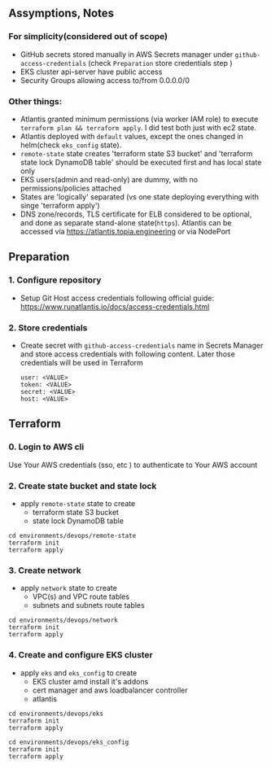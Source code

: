 ## Assymptions, Notes
### For simplicity(considered out of scope)
* GitHub secrets stored manually in AWS Secrets manager under `github-access-credentials` (check `Preparation` store credentials step )
* EKS cluster api-server have public access
* Security Groups allowing access to/from 0.0.0.0/0

### Other things:
* Atlantis granted minimum permissions (via worker IAM role) to execute `terraform plan && terraform apply`. I did test both just with ec2 state.
* Atlantis deployed with `default` values, except the ones changed in helm(check `eks_config` state).
* `remote-state` state creates 'terraform state S3 bucket' and 'terraform state lock DynamoDB table' should be executed first and has local state only
* EKS users(admin and read-only) are dummy, with no permissions/policies attached
* States are 'logically' separated (vs one state deploying everything with singe 'terraform apply')
* DNS  zone/records, TLS certificate for ELB considered to be optional, and done as separate stand-alone state(`https`). Atlantis can be accessed via https://atlantis.topia.engineering or via NodePort


## Preparation
### 1. Configure repository

* Setup Git Host access credentials following official guide: https://www.runatlantis.io/docs/access-credentials.html

### 2. Store credentials

- Create secret with `github-access-credentials` name in Secrets Manager and store access credentials with following content.
  Later those credentials will be used in Terraform
  ```
  user: <VALUE>
  token: <VALUE>
  secret: <VALUE>
  host: <VALUE>
  ```

## Terraform
### 0. Login to AWS cli
Use Your AWS credentials (sso, etc ) to authenticate to Your AWS account

### 2. Create state bucket and state lock
* apply `remote-state` state to create
  - terraform state S3 bucket
  - state lock DynamoDB table
```
cd environments/devops/remote-state
terraform init 
terraform apply
```

### 3. Create network
* apply `network` state to create
  - VPC(s) and VPC route tables
  - subnets and subnets route tables
```
cd environments/devops/network
terraform init
terraform apply
```

### 4. Create and configure EKS cluster
* apply `eks` and `eks_config` to create
  - EKS cluster amd install it's addons
  - cert manager and aws loadbalancer controller
  - atlantis 
```
cd environments/devops/eks
terraform init
terraform apply

cd environments/devops/eks_config
terraform init
terraform apply
```